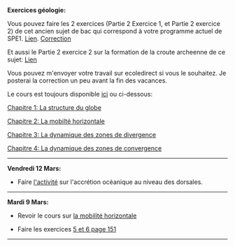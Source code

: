 **Exercices géologie:**

Vous pouvez faire les 2 exercices (Partie 2 Exercice 1, et Partie 2 exercice 2) de cet ancien sujet de bac qui correspond à votre programme actuel de SPE1. [Lien](https://ipfs.io/ipfs/QmY8sqGwiSt9ECnQ7QPtTz4d6tTXwWjo2nmh5kSVYzptYm). [Correction](https://ipfs.io/ipfs/QmdpYi2FuVAvdaQW1QUG28uGUGcenM7JXUDuPUfSkjTFpx)

Et aussi le Partie 2 exercice 2 sur la formation de la croute archeenne de ce sujet: [Lien](http://svt.ac-besancon.fr/bac-s-2013-emirats-arabes-unis/#22) 

Vous pouvez m'envoyer votre travail sur ecoledirect si vous le souhaitez. Je posterai la correction un peu avant la fin des vacances.


Le cours est toujours disponible [ici](https://github.com/YannBouyeron/SVT1S/tree/master/Géologie) ou ci-dessous:

[Chapitre 1: La structure du globe](https://github.com/YannBouyeron/SVT1S/blob/master/Géologie/La%20structure%20du%20globe.md)

[Chapitre 2: La mobilté horizontale](https://github.com/YannBouyeron/SVT1S/blob/master/Géologie/La%20mobilité%20horizontale.md)

[Chapitre 3: La dynamique des zones de divergence](https://github.com/YannBouyeron/SVT1S/blob/master/Géologie/La%20dynamique%20des%20zones%20de%20divergence.md)

[Chapitre 4: La dynamique des zones de convergence](https://github.com/YannBouyeron/SVT1S/blob/master/Géologie/La%20dynamique%20des%20zones%20de%20convergence.md)
_____

**Vendredi 12 Mars:**

- Faire [l'activité](https://github.com/YannBouyeron/SVT1S/blob/master/Géologie/A5.md) sur l'accrétion océanique au niveau des dorsales.

_____

**Mardi 9 Mars:**

- Revoir le cours sur [la mobilité horizontale](https://github.com/YannBouyeron/SVT1S/blob/master/Géologie/La%20mobilité%20horizontale.md)

- Faire les exercices [5 et 6 page 151](https://ipfs.io/ipfs/QmVJfsgvtH6ADtFBcdb41GEjhAC611DoNdZHQsXCSZ6gPU)


______


